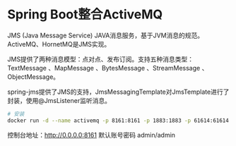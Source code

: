 # Spring Boot整合ActiveMQ

JMS (Java Message Service) JAVA消息服务，基于JVM消息的规范。ActiveMQ、HornetMQ是JMS实现。

JMS提供了两种消息模型：点对点、发布订阅。支持五种消息类型：TextMessage 、MapMessage 、BytesMessage 、StreamMessage 、ObjectMessage。

spring-jms提供了JMS的支持，JmsMessagingTemplate对JmsTemplate进行了封装，使用@JmsListener监听消息。

```bash
# 安装
docker run -d --name activemq -p 8161:8161 -p 1883:1883 -p 61614:61614 -p 61616:61616  webcenter/activemq:5.14.3
```

控制台地址：http://0.0.0.0:8161 默认账号密码 admin/admin



